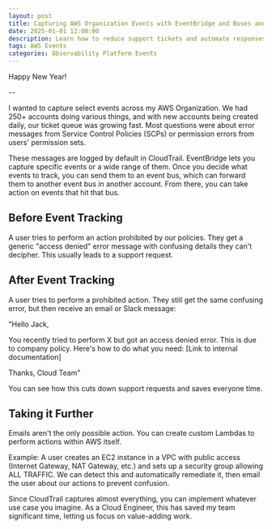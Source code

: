 ```yaml
---
layout: post
title: Capturing AWS Organization Events with EventBridge and Buses and Taking Action
date: 2025-01-01 12:00:00
description: Learn how to reduce support tickets and automate responses by capturing AWS Organization events with EventBridge and event buses. Step-by-step guide for implementing cross-account event tracking and automated remediation using CloudTrail logs.
tags: AWS Events
categories: Observability Platform Events
---
```


Happy New Year!

--

I wanted to capture select events across my AWS Organization. We had 250+ accounts doing various things, and with new accounts being created daily, our ticket queue was growing fast. Most questions were about error messages from Service Control Policies (SCPs) or permission errors from users' permission sets.

These messages are logged by default in CloudTrail. EventBridge lets you capture specific events or a wide range of them. Once you decide what events to track, you can send them to an event bus, which can forward them to another event bus in another account. From there, you can take action on events that hit that bus.

## Before Event Tracking

A user tries to perform an action prohibited by our policies. They get a generic "access denied" error message with confusing details they can't decipher. This usually leads to a support request.

## After Event Tracking

A user tries to perform a prohibited action. They still get the same confusing error, but then receive an email or Slack message:

"Hello Jack,

You recently tried to perform X but got an access denied error. This is due to company policy. Here's how to do what you need: [Link to internal documentation]

Thanks,
Cloud Team"

You can see how this cuts down support requests and saves everyone time.

## Taking it Further

Emails aren't the only possible action. You can create custom Lambdas to perform actions within AWS itself.

Example: A user creates an EC2 instance in a VPC with public access (Internet Gateway, NAT Gateway, etc.) and sets up a security group allowing ALL TRAFFIC. We can detect this and automatically remediate it, then email the user about our actions to prevent confusion.

Since CloudTrail captures almost everything, you can implement whatever use case you imagine. As a Cloud Engineer, this has saved my team significant time, letting us focus on value-adding work.
